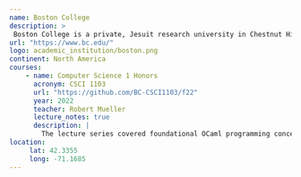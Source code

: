 ```yaml
---
name: Boston College 
description: >
 Boston College is a private, Jesuit research university in Chestnut Hill, Massachusetts. Founded in 1863, the university has more than 9,300 full-time undergraduates and nearly 5,000 graduate students. 
url: "https://www.bc.edu/"
logo: academic_institution/boston.png
continent: North America
courses:
    - name: Computer Science 1 Honors
      acronym: CSCI 1103
      url: "https://github.com/BC-CSCI1103/f22"
      year: 2022
      teacher: Robert Mueller
      lecture_notes: true
      description: |
        The lecture series covered foundational OCaml programming concepts such as functions, recursion, and lists. It advanced into sorting algorithms, binary trees, and storage architecture, and also explored hardware concepts like numeral systems, logic gates, and virtual machines. The course concluded with imperative features and dynamic storage diagrams.
location:
     lat: 42.3355
     long: -71.1685
---
```



